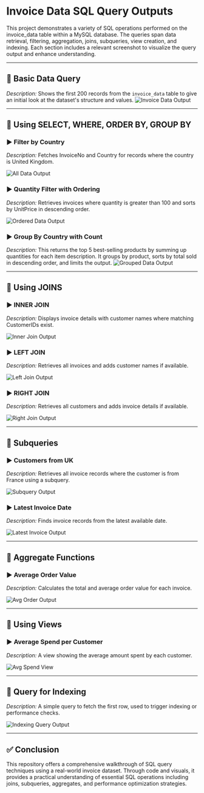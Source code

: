 # Invoice Data SQL Query Outputs

This project demonstrates a variety of SQL operations performed on the invoice_data table within a MySQL database. The queries span data retrieval, filtering, aggregation, joins, subqueries, view creation, and indexing. Each section includes a relevant screenshot to visualize the query output and enhance understanding.

---

## 📌 Basic Data Query

*Description:* Shows the first 200 records from the `invoice_data` table to give an initial look at the dataset's structure and values.
![Invoice Data Output](basic_query.png)

---

## 📌 Using SELECT, WHERE, ORDER BY, GROUP BY

### ▶️ Filter by Country
*Description:* Fetches InvoiceNo and Country for records where the country is United Kingdom.

![All Data Output](whereby_uk.png)

### ▶️ Quantity Filter with Ordering
*Description:* Retrieves invoices where quantity is greater than 100 and sorts by UnitPrice in descending order.

![Ordered Data Output](orderby.png)

### ▶️ Group By Country with Count
*Description:* This returns the top 5 best-selling products by summing up quantities for each item description. It groups by product, sorts by total sold in descending order, and limits the output.
![Grouped Data Output](groupby.png)

---

## 📌 Using JOINS

### ▶️ INNER JOIN
*Description:* Displays invoice details with customer names where matching CustomerIDs exist.

![Inner Join Output](inner_join.png)

### ▶️ LEFT JOIN
*Description:* Retrieves all invoices and adds customer names if available.

![Left Join Output](left_join.png)

### ▶️ RIGHT JOIN
*Description:* Retrieves all customers and adds invoice details if available.

![Right Join Output](right_join.png)

---

## 📌 Subqueries

### ▶️ Customers from UK
*Description:* Retrieves all invoice records where the customer is from France using a subquery.

![Subquery Output](subquery_customer_france.png)

### ▶️ Latest Invoice Date
*Description:* Finds invoice records from the latest available date.

![Latest Invoice Output](subquery_latest.png)

---

## 📌 Aggregate Functions

### ▶️ Average Order Value
*Description:* Calculates the total and average order value for each invoice.

![Avg Order Output](sum_avg.png)

---

## 📌 Using Views

### ▶️ Average Spend per Customer
*Description:* A view showing the average amount spent by each customer.

![Avg Spend View](view.png)


---

## 📌 Query for Indexing

*Description:* A simple query to fetch the first row, used to trigger indexing or performance checks.

![Indexing Query Output](indexing.png)

---

## ✅ Conclusion

This repository offers a comprehensive walkthrough of SQL query techniques using a real-world invoice dataset. Through code and visuals, it provides a practical understanding of essential SQL operations including joins, subqueries, aggregates, and performance optimization strategies.
